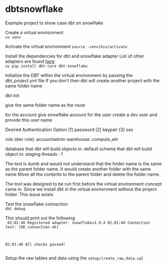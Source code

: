 # dbtsnowflake
Example project to show case dbt on snowflake


Create a virtual environment  
`uv venv`  

Activate the virtual environment
`source .venv/bin/activate`  

Install the dependencies for dbt and snowflake adapter
List of other adapters are found [here](https://github.com/dbt-labs/dbt-adapters)   
`uv pip install dbt-core dbt-snowflake`


Initialize the DBT within the virtual environment by passing the dbt_project.yml file
If you don't then dbt will create another project with the same folder name


dbt init

give the same folder name as the route

for the account give snowflake account
for the user create a dev user and provide this user name

Desired Authentication Option
[1] password
[2] keypair
[3] sso

role (dev role): accountadmin
warehouse: compute_wh

database that dbt will build objects in:
default schema that dbt will build object in: staging
threads : 1

The tool is dumb and would not understand that the folder name is the same as the parent folder name.
It would create another folder with the same name
Move all the contents to the parent folder and delete the folder name.  

The tool was designed to be run first before the virtual environment concept came in.
Since we install dbt in the virtual environment without the project folder.
This issue exists

Test the snowflake connection  
`dbt debug`

This should print out the following  
<code>
02:01:46  Registered adapter: snowflake=1.9.4
02:01:48    Connection test: [OK connection ok]

02:01:48  All checks passed!  
</code>


Setup the raw tables and data using the 
`setup/create_raw_data.sql`  

